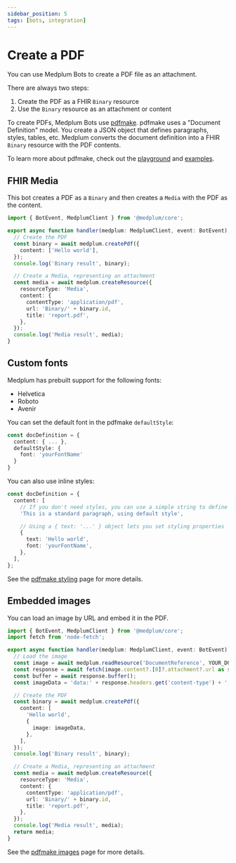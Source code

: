 ```yaml
---
sidebar_position: 5
tags: [bots, integration]
---
```


# Create a PDF

You can use Medplum Bots to create a PDF file as an attachment.

There are always two steps:

1. Create the PDF as a FHIR `Binary` resource
2. Use the `Binary` resource as an attachment or content

To create PDFs, Medplum Bots use [pdfmake](https://pdfmake.github.io/docs/0.1/). pdfmake uses a "Document Definition" model. You create a JSON object that defines paragraphs, styles, tables, etc. Medplum converts the document definition into a FHIR `Binary` resource with the PDF contents.

To learn more about pdfmake, check out the [playground](http://bpampuch.github.io/pdfmake/playground.html) and [examples](https://github.com/bpampuch/pdfmake/tree/master/examples).

## FHIR Media

This bot creates a PDF as a `Binary` and then creates a `Media` with the PDF as the content.

```ts
import { BotEvent, MedplumClient } from '@medplum/core';

export async function handler(medplum: MedplumClient, event: BotEvent): Promise<any> {
  // Create the PDF
  const binary = await medplum.createPdf({
    content: ['Hello world'],
  });
  console.log('Binary result', binary);

  // Create a Media, representing an attachment
  const media = await medplum.createResource({
    resourceType: 'Media',
    content: {
      contentType: 'application/pdf',
      url: 'Binary/' + binary.id,
      title: 'report.pdf',
    },
  });
  console.log('Media result', media);
}
```

## Custom fonts

Medplum has prebuilt support for the following fonts:

- Helvetica
- Roboto
- Avenir

You can set the default font in the pdfmake `defaultStyle`:

```ts
const docDefinition = {
  content: { ... },
  defaultStyle: {
    font: 'yourFontName'
  }
}
```

You can also use inline styles:

```ts
const docDefinition = {
  content: [
    // If you don't need styles, you can use a simple string to define a paragraph
    'This is a standard paragraph, using default style',

    // Using a { text: '...' } object lets you set styling properties
    {
      text: 'Hello world',
      font: 'yourFontName',
    },
  ],
};
```

See the [pdfmake styling](https://pdfmake.github.io/docs/0.1/document-definition-object/styling/) page for more details.

## Embedded images

You can load an image by URL and embed it in the PDF.

```ts
import { BotEvent, MedplumClient } from '@medplum/core';
import fetch from 'node-fetch';

export async function handler(medplum: MedplumClient, event: BotEvent): Promise<any> {
  // Load the image
  const image = await medplum.readResource('DocumentReference', YOUR_DOCUMENT_ID);
  const response = await fetch(image.content?.[0]?.attachment?.url as string);
  const buffer = await response.buffer();
  const imageData = 'data:' + response.headers.get('content-type') + ';base64,' + buffer.toString('base64');

  // Create the PDF
  const binary = await medplum.createPdf({
    content: [
      'Hello world',
      {
        image: imageData,
      },
    ],
  });
  console.log('Binary result', binary);

  // Create a Media, representing an attachment
  const media = await medplum.createResource({
    resourceType: 'Media',
    content: {
      contentType: 'application/pdf',
      url: 'Binary/' + binary.id,
      title: 'report.pdf',
    },
  });
  console.log('Media result', media);
  return media;
}
```

See the [pdfmake images](https://pdfmake.github.io/docs/0.1/document-definition-object/images/) page for more details.
